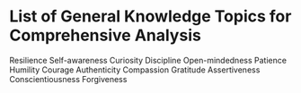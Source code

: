 # List of General Knowledge Topics for Comprehensive Analysis

Resilience
Self-awareness
Curiosity
Discipline
Open-mindedness
Patience
Humility
Courage
Authenticity
Compassion
Gratitude
Assertiveness
Conscientiousness
Forgiveness